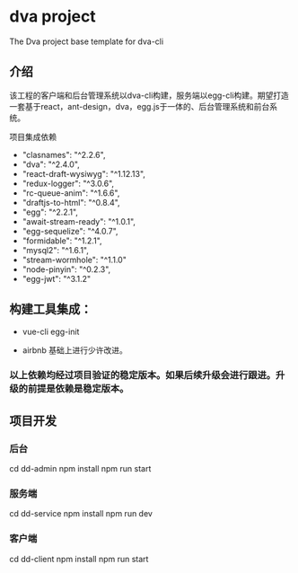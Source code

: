# dva project

The Dva project base template for dva-cli

## 介绍

  该工程的客户端和后台管理系统以dva-cli构建，服务端以egg-cli构建。期望打造一套基于react，ant-design，dva，egg.js于一体的、后台管理系统和前台系统。
  
项目集成依赖

- "clasnames": "^2.2.6",
- "dva": "^2.4.0",
- "react-draft-wysiwyg": "^1.12.13",
- "redux-logger": "^3.0.6",
- "rc-queue-anim": "^1.6.6",
- "draftjs-to-html": "^0.8.4",
- "egg": "^2.2.1",
- "await-stream-ready": "^1.0.1",
- "egg-sequelize": "^4.0.7",
- "formidable": "^1.2.1",
- "mysql2": "^1.6.1",
- "stream-wormhole": "^1.1.0"
- "node-pinyin": "^0.2.3",
- "egg-jwt": "^3.1.2"

## 构建工具集成：

- vue-cli  egg-init 

- airbnb 基础上进行少许改进。

### 以上依赖均经过项目验证的稳定版本。如果后续升级会进行跟进。升级的前提是依赖是稳定版本。


## 项目开发

### 后台
cd dd-admin
npm install
npm run start

### 服务端
cd dd-service
npm install
npm run dev

### 客户端
cd dd-client
npm install
npm run start

